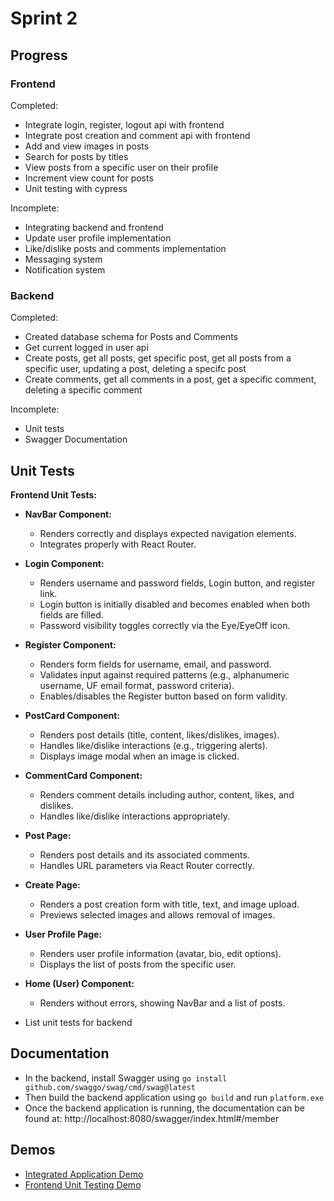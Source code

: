 # Sprint 2

## Progress
### Frontend
Completed:
- Integrate login, register, logout api with frontend
- Integrate post creation and comment api with frontend
- Add and view images in posts
- Search for posts by titles
- View posts from a specific user on their profile
- Increment view count for posts
- Unit testing with cypress

Incomplete:
- Integrating backend and frontend
- Update user profile implementation
- Like/dislike posts and comments implementation
- Messaging system
- Notification system
### Backend
Completed:
- Created database schema for Posts and Comments
- Get current logged in user api
- Create posts, get all posts, get specific post, get all posts from a specific user, updating a post, deleting a specifc post
- Create comments, get all comments in a post, get a specific comment, deleting a specific comment

Incomplete:
- Unit tests
- Swagger Documentation

## Unit Tests

**Frontend Unit Tests:**
- **NavBar Component:**
  - Renders correctly and displays expected navigation elements.
  - Integrates properly with React Router.
- **Login Component:**
  - Renders username and password fields, Login button, and register link.
  - Login button is initially disabled and becomes enabled when both fields are filled.
  - Password visibility toggles correctly via the Eye/EyeOff icon.
- **Register Component:**
  - Renders form fields for username, email, and password.
  - Validates input against required patterns (e.g., alphanumeric username, UF email format, password criteria).
  - Enables/disables the Register button based on form validity.
- **PostCard Component:**
  - Renders post details (title, content, likes/dislikes, images).
  - Handles like/dislike interactions (e.g., triggering alerts).
  - Displays image modal when an image is clicked.
- **CommentCard Component:**
  - Renders comment details including author, content, likes, and dislikes.
  - Handles like/dislike interactions appropriately.
- **Post Page:**
  - Renders post details and its associated comments.
  - Handles URL parameters via React Router correctly.
- **Create Page:**
  - Renders a post creation form with title, text, and image upload.
  - Previews selected images and allows removal of images.
- **User Profile Page:**
  - Renders user profile information (avatar, bio, edit options).
  - Displays the list of posts from the specific user.
- **Home (User) Component:**
  - Renders without errors, showing NavBar and a list of posts.

- List unit tests for backend

## Documentation
- In the backend, install Swagger using `go install github.com/swaggo/swag/cmd/swag@latest`
- Then build the backend application using `go build` and run `platform.exe`
- Once the backend application is running, the documentation can be found at: http://localhost:8080/swagger/index.html#/member

## Demos
- [Integrated Application Demo](https://youtu.be/WVI0q96o_bc?si=bK06mV_s4whQu8LY)
- [Frontend Unit Testing Demo](https://drive.google.com/file/d/1hIu5GaK_aPSH3oM1sUGyMFDxQYmiuMam/view?usp=sharing)
